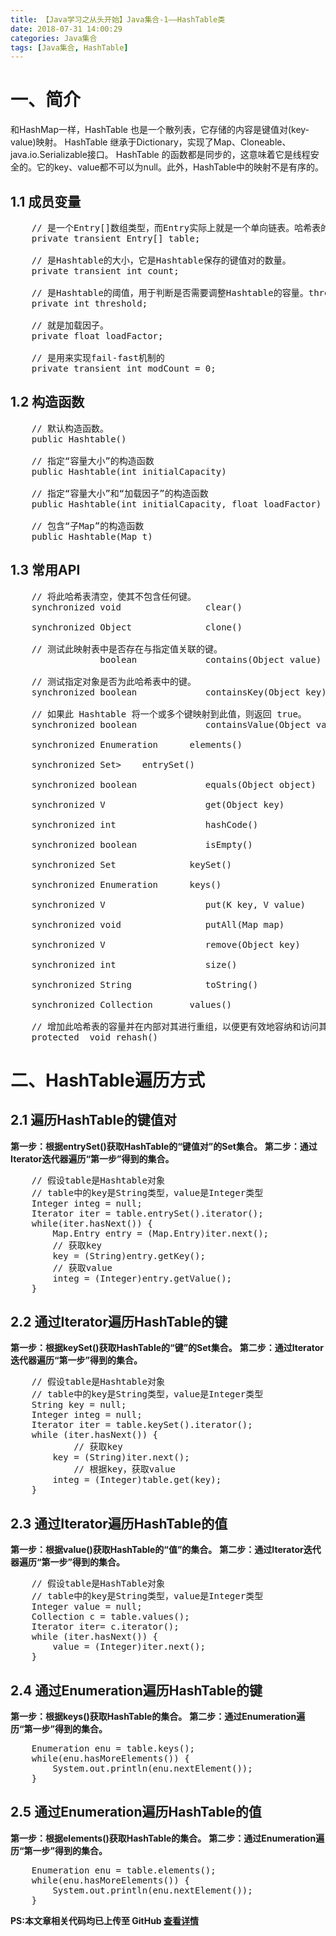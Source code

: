 ```yaml
---
title: 【Java学习之从头开始】Java集合-1——HashTable类
date: 2018-07-31 14:00:29
categories: Java集合
tags: [Java集合, HashTable]
---
```


# 一、简介
和HashMap一样，HashTable 也是一个散列表，它存储的内容是键值对(key-value)映射。
HashTable 继承于Dictionary，实现了Map、Cloneable、java.io.Serializable接口。
HashTable 的函数都是同步的，这意味着它是线程安全的。它的key、value都不可以为null。此外，HashTable中的映射不是有序的。
<!-- more -->

## 1.1 成员变量
<pre>
    // 是一个Entry[]数组类型，而Entry实际上就是一个单向链表。哈希表的"key-value键值对"都是存储在Entry数组中的。 
    private transient Entry<?,?>[] table;

    // 是Hashtable的大小，它是Hashtable保存的键值对的数量。 
    private transient int count;

    // 是Hashtable的阈值，用于判断是否需要调整Hashtable的容量。threshold的值="容量*加载因子"。
    private int threshold;
    
    // 就是加载因子。 
    private float loadFactor;

    // 是用来实现fail-fast机制的
    private transient int modCount = 0;
</pre>

## 1.2 构造函数
<pre>
    // 默认构造函数。
    public Hashtable() 
    
    // 指定“容量大小”的构造函数
    public Hashtable(int initialCapacity) 
    
    // 指定“容量大小”和“加载因子”的构造函数
    public Hashtable(int initialCapacity, float loadFactor) 
    
    // 包含“子Map”的构造函数
    public Hashtable(Map<? extends K, ? extends V> t)
</pre>

## 1.3 常用API
<pre>
    // 将此哈希表清空，使其不包含任何键。 
    synchronized void                clear()
    
    synchronized Object              clone()
    
    // 测试此映射表中是否存在与指定值关联的键。 
                 boolean             contains(Object value)
                 
    // 测试指定对象是否为此哈希表中的键。 
    synchronized boolean             containsKey(Object key)
    
    // 如果此 Hashtable 将一个或多个键映射到此值，则返回 true。 
    synchronized boolean             containsValue(Object value)
    
    synchronized Enumeration<V>      elements()
    
    synchronized Set<Entry<K, V>>    entrySet()
    
    synchronized boolean             equals(Object object)
    
    synchronized V                   get(Object key)
    
    synchronized int                 hashCode()
    
    synchronized boolean             isEmpty()
    
    synchronized Set<K>              keySet()
    
    synchronized Enumeration<K>      keys()
    
    synchronized V                   put(K key, V value)
    
    synchronized void                putAll(Map<? extends K, ? extends V> map)
    
    synchronized V                   remove(Object key)
    
    synchronized int                 size()
    
    synchronized String              toString()
    
    synchronized Collection<V>       values()
    
    // 增加此哈希表的容量并在内部对其进行重组，以便更有效地容纳和访问其元素。 
    protected  void rehash() 
</pre>

# 二、HashTable遍历方式

## 2.1 遍历HashTable的键值对
<b>第一步：根据entrySet()获取HashTable的“键值对”的Set集合。</b>
<b>第二步：通过Iterator迭代器遍历“第一步”得到的集合。</b>

<pre>
    // 假设table是Hashtable对象
    // table中的key是String类型，value是Integer类型
    Integer integ = null;
    Iterator iter = table.entrySet().iterator();
    while(iter.hasNext()) {
        Map.Entry entry = (Map.Entry)iter.next();
        // 获取key
        key = (String)entry.getKey();
        // 获取value
        integ = (Integer)entry.getValue();
    }
</pre>
 

## 2.2 通过Iterator遍历HashTable的键
<b>第一步：根据keySet()获取HashTable的“键”的Set集合。</b>
<b>第二步：通过Iterator迭代器遍历“第一步”得到的集合。</b>
<pre>
    // 假设table是Hashtable对象
    // table中的key是String类型，value是Integer类型
    String key = null;
    Integer integ = null;
    Iterator iter = table.keySet().iterator();
    while (iter.hasNext()) {
            // 获取key
        key = (String)iter.next();
            // 根据key，获取value
        integ = (Integer)table.get(key);
    }
</pre>
 
## 2.3 通过Iterator遍历HashTable的值
<b>第一步：根据value()获取HashTable的“值”的集合。</b>
<b>第二步：通过Iterator迭代器遍历“第一步”得到的集合。</b>
<pre>
    // 假设table是HashTable对象
    // table中的key是String类型，value是Integer类型
    Integer value = null;
    Collection c = table.values();
    Iterator iter= c.iterator();
    while (iter.hasNext()) {
        value = (Integer)iter.next();
    }
</pre>
 
## 2.4 通过Enumeration遍历HashTable的键
<b>第一步：根据keys()获取HashTable的集合。</b>
<b>第二步：通过Enumeration遍历“第一步”得到的集合。</b>
<pre>
    Enumeration enu = table.keys();
    while(enu.hasMoreElements()) {
        System.out.println(enu.nextElement());
    } 
</pre>  
 
## 2.5 通过Enumeration遍历HashTable的值
<b>第一步：根据elements()获取HashTable的集合。</b>
<b>第二步：通过Enumeration遍历“第一步”得到的集合。</b>
<pre>
    Enumeration enu = table.elements();
    while(enu.hasMoreElements()) {
        System.out.println(enu.nextElement());
    }
</pre>

<b>PS:本文章相关代码均已上传至 GitHub <a href="https://github.com/weechang/java-zero" target="_blank">查看详情</a></b>